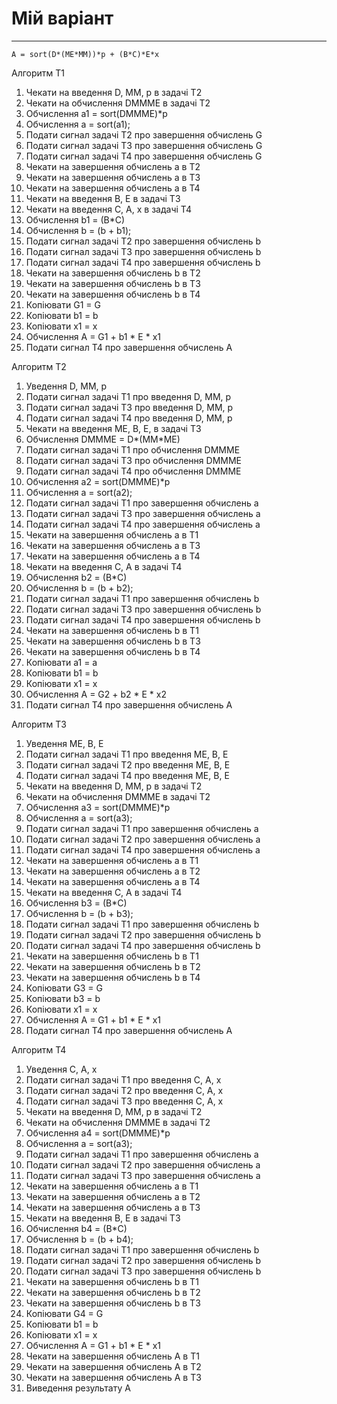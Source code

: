 # Мій варіант
-------------
```console
A = sort(D*(ME*MM))*p + (B*C)*E*x 
```

Алгоритм Т1
1. Чекати на введення D, MM, p в задачі T2
2. Чекати на обчислення DMMME в задачі Т2
3. Обчислення а1 = sort(DMMME)*p
4. Обчислення a = sort(a1);
5. Подати сигнал задачі Т2 про завершення обчислень G
6. Подати сигнал задачі Т3 про завершення обчислень G
7. Подати сигнал задачі Т4 про завершення обчислень G
8. Чекати на завершення обчислень а в Т2
9. Чекати на завершення обчислень а в Т3
10. Чекати на завершення обчислень а в Т4
11. Чекати на введення B, E в задачі Т3
12. Чекати на введення C, A, x в задачі Т4
13. Обчислення b1 = (B*C)
14. Обчислення b = (b + b1);
15. Подати сигнал задачі Т2 про завершення обчислень b
16. Подати сигнал задачі Т3 про завершення обчислень b
17. Подати сигнал задачі Т4 про завершення обчислень b
18. Чекати на завершення обчислень b в Т2
19. Чекати на завершення обчислень b в Т3
20. Чекати на завершення обчислень b в Т4
21. Копіювати G1 = G
22. Копіювати b1 = b
23. Копіювати x1 = x
24. Обчислення A = G1 + b1 * E * x1
25. Подати сигнал Т4 про завершення обчислень A

Алгоритм Т2
1. Уведення D, MM, p
2. Подати сигнал задачі Т1 про введення D, MM, p
3. Подати сигнал задачі Т3 про введення D, MM, p
4. Подати сигнал задачі Т4 про введення D, MM, p
5. Чекати на введення ME, B, E, в задачі Т3
6. Обчислення DMMME = D*(MM*ME)
7. Подати сигнал задачі Т1 про обчислення DMMME
8. Подати сигнал задачі Т3 про обчислення DMMME
9. Подати сигнал задачі Т4 про обчислення DMMME
10. Обчислення а2 = sort(DMMME)*p
11. Обчислення a = sort(a2);
12. Подати сигнал задачі Т1 про завершення обчислень a
13. Подати сигнал задачі Т3 про завершення обчислень a
14. Подати сигнал задачі Т4 про завершення обчислень a
15. Чекати на завершення обчислень а в Т1
16. Чекати на завершення обчислень а в Т3
17. Чекати на завершення обчислень а в Т4
18. Чекати на введення C, A в задачі Т4
19. Обчислення b2 = (B*C)
20. Обчислення b = (b + b2);
21. Подати сигнал задачі Т1 про завершення обчислень b
22. Подати сигнал задачі Т3 про завершення обчислень b
23. Подати сигнал задачі Т4 про завершення обчислень b
24. Чекати на завершення обчислень b в Т1
25. Чекати на завершення обчислень b в Т3
26. Чекати на завершення обчислень b в Т4
27. Копіювати a1 = a
28. Копіювати b1 = b
29. Копіювати x1 = x
30. Обчислення A = G2 + b2 * E * x2
31. Подати сигнал Т4 про завершення обчислень A


Алгоритм Т3

1. Уведення ME, B, E
2. Подати сигнал задачі Т1 про введення ME, B, E
3. Подати сигнал задачі Т2 про введення ME, B, E
4. Подати сигнал задачі Т4 про введення ME, B, E
5. Чекати на введення D, MM, p в задачі Т2
6. Чекати на обчислення DMMME в задачі Т2
7. Обчислення а3 = sort(DMMME)*p
8. Обчислення a = sort(a3);
9. Подати сигнал задачі Т1 про завершення обчислень a
10. Подати сигнал задачі Т2 про завершення обчислень a
11. Подати сигнал задачі Т4 про завершення обчислень a
12. Чекати на завершення обчислень а в Т1
13. Чекати на завершення обчислень а в Т2
14. Чекати на завершення обчислень а в Т4
15. Чекати на введення C, A в задачі Т4
16. Обчислення b3 = (B*C)
17. Обчислення b = (b + b3);
18. Подати сигнал задачі Т1 про завершення обчислень b
19. Подати сигнал задачі Т2 про завершення обчислень b
20. Подати сигнал задачі Т4 про завершення обчислень b
21. Чекати на завершення обчислень b в Т1
22. Чекати на завершення обчислень b в Т2
23. Чекати на завершення обчислень b в Т4
24. Копіювати G3 = G
25. Копіювати b3 = b
26. Копіювати x1 = x
27. Обчислення A = G1 + b1 * E * x1
28. Подати сигнал Т4 про завершення обчислень A

Алгоритм Т4

1. Уведення C, A, x
2. Подати сигнал задачі Т1 про введення C, A, x
3. Подати сигнал задачі Т2 про введення C, A, x
4. Подати сигнал задачі Т3 про введення C, A, x
5. Чекати на введення D, MM, p в задачі Т2
6. Чекати на обчислення DMMME в задачі Т2
7. Обчислення а4 = sort(DMMME)*p
8. Обчислення a = sort(a3);
9. Подати сигнал задачі Т1 про завершення обчислень a
10. Подати сигнал задачі Т2 про завершення обчислень a
11. Подати сигнал задачі Т3 про завершення обчислень a
12. Чекати на завершення обчислень а в Т1
13. Чекати на завершення обчислень а в Т2
14. Чекати на завершення обчислень а в Т3
15. Чекати на введення B, E в задачі Т3
16. Обчислення b4 = (B*C)
17. Обчислення b = (b + b4);
18. Подати сигнал задачі Т1 про завершення обчислень b
19. Подати сигнал задачі Т2 про завершення обчислень b
20. Подати сигнал задачі Т3 про завершення обчислень b
21. Чекати на завершення обчислень b в Т1
22. Чекати на завершення обчислень b в Т2
23. Чекати на завершення обчислень b в Т3
24. Копіювати G4 = G
25. Копіювати b1 = b
26. Копіювати x1 = x
27. Обчислення A = G1 + b1 * E * x1
28. Чекати на завершення обчислень А в Т1
29. Чекати на завершення обчислень А в Т2
30. Чекати на завершення обчислень А в Т3 
31. Виведення результату А